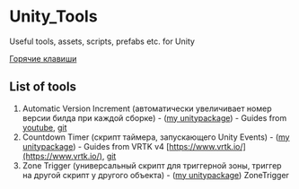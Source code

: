 # Unity_Tools
Useful tools, assets, scripts, prefabs etc. for Unity

[Горячие клавиши](/Hotkeys)


## List of tools

1. Automatic Version Increment (автоматически увеличивает номер версии билда при каждой сборке) - ([my unitypackage](/Automatic%20Version%20Increment)) - Guides from [youtube](https://youtu.be/PbFE0m9UMtE), [git](https://gist.github.com/llamacademy/d6326dc6dcd215b66f7f6e4738bbbbf1) 
2. Countdown Timer (скрипт таймера, запускающего Unity Events) - ([my unitypackage](/CountdownTimer)) - Guides from VRTK v4 [https://www.vrtk.io/](https://www.vrtk.io/), [git](https://github.com/ExtendRealityLtd/Zinnia.Unity/blob/master/Runtime/Utility/CountdownTimer.cs)
3. Zone Trigger (универсальный скрипт для триггерной зоны, триггер на другой скрипт у другого объекта) - ([my unitypackage](/ZoneTrigger))  ZoneTrigger
